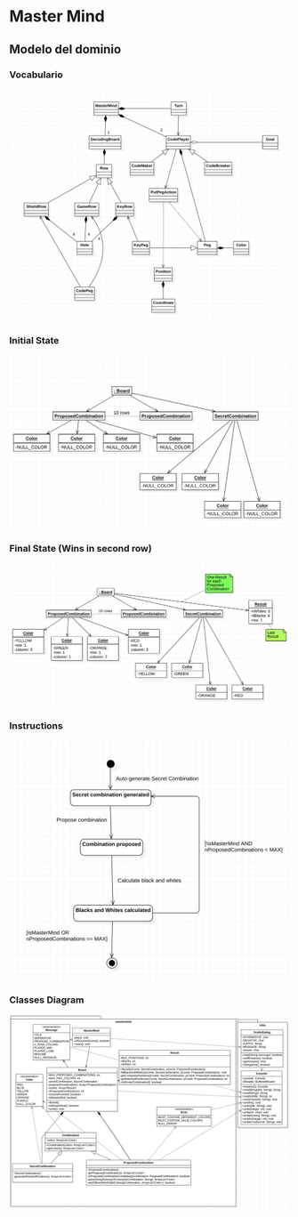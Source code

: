 # Master Mind

## Modelo del dominio

### Vocabulario

<img src="./img/DomainModelMasterMind.png" />

### Initial State

<img src="./img/InitialState.png" />

### Final State (Wins in second row)

<img src="./img/FinalState.png" />

### Instructions

<img src="./img/StatesDiagram.png" />

### Classes Diagram

<img src="./img/classDiagram.png" />